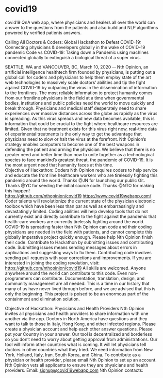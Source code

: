 # covid19
covid19 QnA web app, where physicians and healers all over the world can answer to the questions from the patients and also build and NLP algorithms powered by verified patients answers.

Calling All Doctors & Coders: Global Hackathon to Defeat COVID-19: Connecting physicians & developers globally in the wake of COVID-19 pandemic
Code vs COVID-19: Taking down a Pandemic using machines connected globally to extinguish a biological threat of a super virus. 
 
SEATTLE, WA and VANCOUVER, BC, March 10, 2020 -- Nth Opinion, an artificial intelligence healthtech firm founded by physicians, is putting out a global call for coders and physicians to help them employ state of the art web technologies to massively scale doctors’ abilities and tip the fight against COVID-19 by outpacing the virus in the dissemination of information to the frontlines.
The most reliable information to protect humanity comes from our frontline physicians in the field at a time when governmental bodies, institutions and public policies need the world to move quickly and break through. Physicians and medical staff desperately need to share experiences over massive distances across the globe as rapidly as the virus is spreading. As this virus spreads and new data becomes available, this is information that could be crucial to the fight where healthcare resources are limited. 
Given that no treatment exists for this virus right now, real-time data of experimental treatments is the only way to get the advantage that physicians need to slow or halt the virus at the forefront. Nth Opinion’s strategy enables computers to become one of the best weapons in defending the patient and arming the physician. 
We believe that there is no greater need and better time than now to unite together as a technological species to face mankind’s greatest threat, the pandemic of COVID-19. It is the most urgent need that humanity faces at this time.  
Objective of Hackathon: Coders
Nth Opinion requires coders to help service and educate the front line healthcare workers who are tirelessly fighting this pandemic around the world. Thanks @JN for launching our public Git. Thanks @YC for seeding the initial source code. Thanks @NTO for making this happen!  
https://github.com/nthopinion/covid19
https://www.covid19webapp.com/
Coder talents will revolutionize the current state of the physician electronic toolbox which have been less than par as well as embarrassingly and devastatingly limited. Coding abilities will help develop tools that do not currently exist and directly contribute to the fight against the pandemic that health-care workers are currently tirelessly fighting around the world.
COVID-19 is spreading faster than Nth Opinion can code and their coding physicians are needed in the field with patients, and cannot complete this globally imperative project quickly enough. Please help Nth Opinion finish their code.
Contribute to Hackathon by submitting issues and contributing code. Submitting issues means sending messages about errors in applications and suggesting ways to fix them. Contributing code involves sending pull requests with your corrections and improvements. If you are interested in joining the coding revolution, visit: 
https://github.com/nthopinion/covid19
All skills are welcomed. Anyone anywhere around the world can contribute to this code. Even non-programmers can contribute. Documentation, translation, design, and community management are all needed. This is a time in our history that many of us have never lived through before, and we are advised that this is only the beginning. This project is poised to be an enormous part of the containment and elimination solution. 
 
Objective of Hackathon: Physicians and Health Providers
Nth Opinion invites all physicians and health providers to share information with one another via the app. Doctors in North America have questions and they want to talk to those in Italy, Hong Kong, and other infected regions. Please create a physician account and help each other answer questions. Please put your Country in your answer. Our tool is decentralized and borderless so you don’t need to worry about getting approval from administrations. Our tool will inform other countries what is coming. It will let physicians tell doctors in other countries what they tried.  We need information from New York, Holland, Italy, Iran, South Korea, and China. 
To contribute as a physician or health provider, please email Nth Opinion to set up an account. Nth Opinion vets all applicants to ensure they are physicians and health providers. Email: signup@covid19webapp.com
Nth Opinion contacts:
